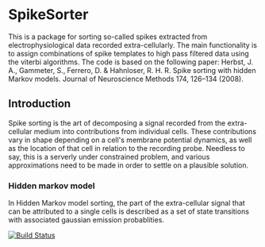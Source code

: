 # SpikeSorter
This is a package for sorting so-called spikes extracted from electrophysiological data recorded extra-cellularly. The main functionality is to assign combinations of spike templates to 
high pass filtered data using the viterbi algorithms. The code is based on the following paper:
Herbst, J. A., Gammeter, S., Ferrero, D. & Hahnloser, R. H. R. Spike sorting with hidden Markov models. Journal of Neuroscience Methods 174, 126–134 (2008).

## Introduction

Spike sorting is the art of decomposing a signal recorded from the extra-cellular medium into contributions from individual cells. These contributions vary in shape depending on a cell's membrane potential dynamics, as well as the location of that cell in relation to the recording probe. Needless to say, this is a serverly under constrained problem, and various approximations need to be made in order to settle on a plausible solution.

### Hidden markov model

In Hidden Markov model sorting, the part of the extra-cellular signal that can be attributed to a single cells is described as a set of state transitions with associated gaussian emission probablities.

[![Build Status](https://travis-ci.org/roger.herikstad@gmail.com/SpikeSorter.jl.png)](https://travis-ci.org/roger.herikstad@gmail.com/SpikeSorter.jl)
